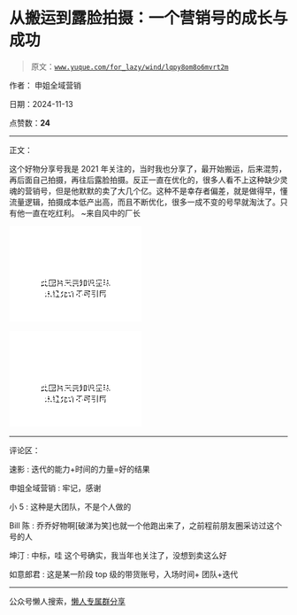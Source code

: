 # 从搬运到露脸拍摄：一个营销号的成长与成功

> 原文：[`www.yuque.com/for_lazy/wind/lqpy8om8o6mvrt2m`](https://www.yuque.com/for_lazy/wind/lqpy8om8o6mvrt2m)

作者： 申姐全域营销

日期：2024-11-13

点赞数：**24**

* * *

正文：

这个好物分享号我是 2021 年关注的，当时我也分享了，最开始搬运，后来混剪，再后面自己拍摄，再往后露脸拍摄。反正一直在优化的，很多人看不上这种缺少灵魂的营销号，但是他默默的卖了大几个亿。这种不是幸存者偏差，就是做得早，懂流量逻辑，拍摄成本低产出高，而且不断优化，很多一成不变的号早就淘汰了。只有他一直在吃红利。
~来自风中的厂长

![](img/d3985c426442241a7f654866b896edc8.png "None")

![](img/697cd3172dec27eb5499dd219beaf0a8.png "None")

* * *

评论区：

速影 : 迭代的能力+时间的力量=好的结果

申姐全域营销 : 牢记，感谢

小 5 : 这种是大团队，不是个人做的

Bill 陈 : 乔乔好物啊[破涕为笑]也就一个他跑出来了，之前程前朋友圈采访过这个号的人

坤汀 : 中标，哇 这个号确实，我当年也关注了，没想到卖这么好

如意郎君 : 这是某一阶段 top 级的带货账号，入场时间+ 团队+迭代

* * *

公众号懒人搜索，[懒人专属群分享](https://lazybook.fun/#/blog/group)